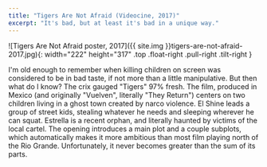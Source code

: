 ```yaml
---
title: "Tigers Are Not Afraid (Videocine, 2017)"
excerpt: "It's bad, but at least it's bad in a unique way."
---
```


![Tigers Are Not Afraid poster, 2017]({{ site.img }}tigers-are-not-afraid-2017.jpg){: width="222" height="317" .top .float-right .pull-right .tilt-right }

I'm old enough to remember when killing children on screen was considered to be in bad taste, if not more than a little manipulative. But then what do I know? The crix gauged "Tigers" 97% fresh. The film, produced in Mexico (and originally "Vuelven", literally "They Return") centers on two children living in a ghost town created by narco violence. El Shine leads a group of street kids, stealing whatever he needs and sleeping wherever he can squat. Estrella is a recent orphan, and literally haunted by victims of the local cartel. The opening introduces a main plot and a couple subplots, which automatically makes it more ambitious than most film playing north of the Rio Grande. Unfortunately, it never becomes greater than the sum of its parts.
